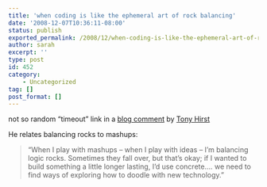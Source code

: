 ```yaml
---
title: 'when coding is like the ephemeral art of rock balancing'
date: '2008-12-07T10:36:11-08:00'
status: publish
exported_permalink: /2008/12/when-coding-is-like-the-ephemeral-art-of-rock-balancing
author: sarah
excerpt: ''
type: post
id: 452
category:
    - Uncategorized
tag: []
post_format: []
---
```

not so random “timeout” link in a [blog comment](http://ouseful.wordpress.com/2008/10/25/printing-out-online-course-materials-with-embedded-movie-links/#comment-674) by [Tony Hirst](http://ouseful.info/)

He relates balancing rocks to mashups:

> “When I play with mashups – when I play with ideas – I’m balancing logic rocks. Sometimes they fall over, but that’s okay; if I wanted to build something a little longer lasting, I’d use concrete…. we need to find ways of exploring how to doodle with new technology.”